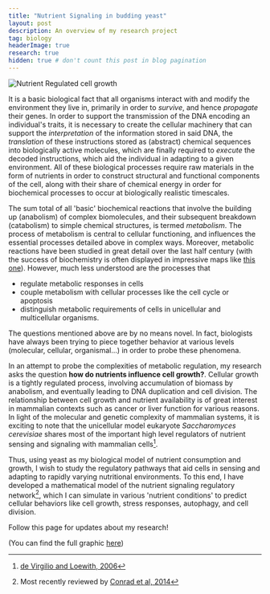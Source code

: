 ```yaml
---
title: "Nutrient Signaling in budding yeast"
layout: post
description: An overview of my research project
tag: biology
headerImage: true
research: true
hidden: true # don't count this post in blog pagination
---
```



![Nutrient Regulated cell growth](https://www.dropbox.com/s/t3panfkpb5w0tzf/nutrien-signaling-in-yeast-illustration.png?raw=1)

It is a basic biological fact that all organisms interact with and modify the environment they live in, primarily in order to *survive*, and hence *propagate* their genes. In order to support the transmission of the DNA encoding an individual's traits, it is necessary to create the cellular machinery that can support the *interpretation* of the information stored in said DNA, the *translation* of these instructions stored as (abstract) chemical sequences into biologically active molecules, which are finally required to *execute* the decoded instructions, which aid the individual in adapting to a given environment. All of these biological processes require raw materials in the form of nutrients in order to construct structural and functional components of the cell, along with their share of chemical energy in order for biochemical processes to occur at biologically realistic timescales.

The sum total of all 'basic' biochemical reactions that involve the building up (anabolism) of complex biomolecules, and their subsequent breakdown (catabolism) to simple chemical structures, is termed *metabolism*. The process of metabolism is central to cellular functioning, and influences the essential processes detailed above in complex ways. Moreover, metabolic reactions have been studied in great detail over the last half century (with the success of biochemistry is often displayed in impressive maps like [this one](http://www.genome.jp/kegg-bin/show_pathway?map01100)). However, much less understood are the processes that

- regulate metabolic responses in cells
- couple metabolism with cellular processes like the cell cycle or apoptosis
- distinguish metabolic requirements of cells in unicellular and multicellular organisms.

The questions mentioned above are by no means novel. In fact, biologists have always been trying to piece together behavior at various levels (molecular, cellular, organismal...) in order to probe these phenomena.

In an attempt to probe the complexities of metabolic regulation, my research asks the question **how do nutrients influence cell growth?**. Cellular growth is a tightly regulated process, involving accumulation of biomass by anabolism, and eventually leading to DNA duplication and cell division. The relationship between cell growth and nutrient availability is of great interest in mammalian contexts such as cancer or liver function for various reasons. In light of the molecular and genetic complexity of mammalian systems, it is exciting to note that the unicellular model eukaryote *Saccharomyces cerevisiae* shares most of the important high level regulators of nutrient sensing and signaling with mammalian cells[^1].

Thus, using yeast as my biological model of nutrient consumption and growth, I wish to study the regulatory pathways that aid cells in sensing and adapting to rapidly varying nutritional environments. To this end, I have developed a mathematical model of the nutrient signaling regulatory network[^2], which I can simulate in various 'nutrient conditions' to predict cellular behaviors like cell growth, stress responses, autophagy, and cell division.

Follow this page for updates about my research!

(You can find the full graphic [here](https://www.dropbox.com/s/t3panfkpb5w0tzf/nutrien-signaling-in-yeast-illustration.png?raw=1))

[^1]: [de Virgilio and Loewith, 2006](http://dx.doi.org/10.1016/j.biocel.2006.02.013)
[^2]: Most recently reviewed by [Conrad et al, 2014](http://dx.doi.org/10.1111/1574-6976.12065)
